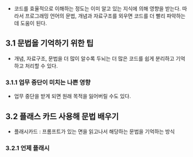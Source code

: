 - 코드를 효율적으로 이해하는 정도는 이미 알고 있는 지식에 의해 영향을 받는다. 따라서 프로그래밍 언어의 문법, 개념과 자료구조를 외우면 코드를 더 빨리 파악하는 데 도움이 된다.

## 3.1 문법을 기억하기 위한 팁
- 개념, 자료구조, 문법을 더 많이 알수록 두뇌는 더 많은 코드를 쉽게 분리하고 기억하고 처리할 수 있다.

### 3.1.1 업무 중단이 미치는 나쁜 영향
- 업무 중단을 받게 되면 원래 목적을 잃어버릴 수도 있다.

## 3.2 플래스 카드 사용해 문법 배우기
- 플래시카드 : 프롬프트가 있는 면을 읽고나서 해당하는 문법을 기억하는 방식

### 3.2.1 언제 플래시 
